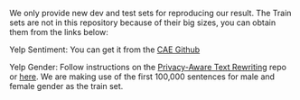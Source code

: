 We only provide new dev and test sets for reproducing our result. The Train sets are not in this repository because of their big sizes, you can obtain them from the links below:

Yelp Sentiment: You can get it from the [CAE Github](https://github.com/shentianxiao/language-style-transfer/tree/master/data/yelp)

Yelp Gender: Follow instructions on the [Privacy-Aware Text Rewriting](https://github.com/xuqiongkai/PATR) repo or [here](https://github.com/dadelani/PATR). We are making use of the first 100,000 sentences for male and female gender as the train set.
